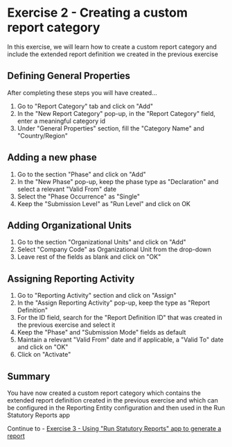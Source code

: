 # Exercise 2 - Creating a custom report category

In this exercise, we will learn how to create a custom report category and include the extended report definition we created in the previous exercise 

## Defining General Properties 

After completing these steps you will have created...

1. Go to "Report Category" tab and click on "Add" 
2. In the "New Report Category" pop-up, in the "Report Category" field, enter a meaningful category id  
3. Under "General Properties" section, fill the "Category Name" and "Country/Region" 


## Adding a new phase 

1. Go to the section "Phase" and click on "Add" 
2. In the "New Phase" pop-up, keep the phase type as "Declaration" and select a relevant "Valid From" date 
3. Select the "Phase Occurrence" as "Single" 
4. Keep the "Submission Level" as "Run Level" and click on OK 

## Adding Organizational Units 

1. Go to the section "Organizational Units" and click on "Add" 
2. Select "Company Code" as Organizational Unit from the drop-down 
3. Leave rest of the fields as blank and click on "OK" 

## Assigning Reporting Activity 

1. Go to "Reporting Activity" section and click on "Assign" 
2. In the "Assign Reporting Activity" pop-up, keep the type as "Report Definition" 
3. For the ID field, search for the "Report Definition ID" that was created in the previous exercise and select it 
4. Keep the "Phase" and "Submission Mode" fields as default 
5. Maintain a relevant "Valid From" date and if applicable, a "Valid To" date and click on "OK" 
6. Click on "Activate" 

## Summary

You have now created a custom report category which contains the extended report definition created in the previous exercise and which can be configured in the Reporting Entity configuration and then used in the Run Statutory Reports app 

Continue to - [Exercise 3 - Using "Run Statutory Reports" app to generate a report](../ex3/README.md)
